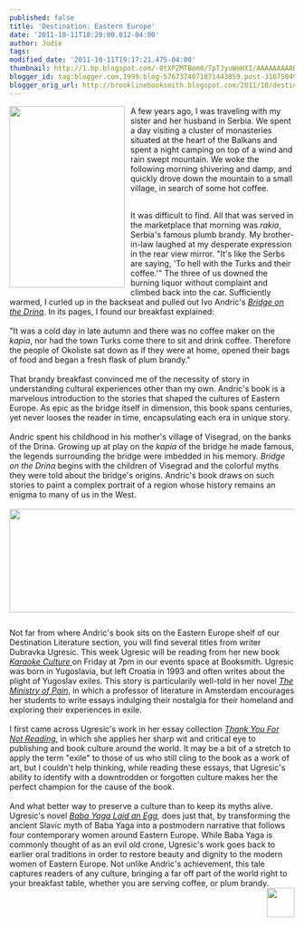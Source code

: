 ```yaml
---
published: false
title: 'Destination: Eastern Europe'
date: '2011-10-11T18:20:00.012-04:00'
author: Jodie
tags: 
modified_date: '2011-10-11T19:17:21.475-04:00'
thumbnail: http://1.bp.blogspot.com/-0tXPZMTBem0/TpTJyuWoHXI/AAAAAAAAAEE/OmvJtpCXVp8/s72-c/592578.jpg
blogger_id: tag:blogger.com,1999:blog-5767374071871443859.post-3107504927605528205
blogger_orig_url: http://brooklinebooksmith.blogspot.com/2011/10/destination-eastern-europe.html
---
```


<a href="http://1.bp.blogspot.com/-0tXPZMTBem0/TpTJyuWoHXI/AAAAAAAAAEE/OmvJtpCXVp8/s1600/592578.jpg"><img style="MARGIN: 0px 10px 10px 0px; WIDTH: 204px; FLOAT: left; HEIGHT: 320px; CURSOR: hand" id="BLOGGER_PHOTO_ID_5662372504785132914" border="0" alt="" src="http://1.bp.blogspot.com/-0tXPZMTBem0/TpTJyuWoHXI/AAAAAAAAAEE/OmvJtpCXVp8/s320/592578.jpg" /></a> A few years ago, I was traveling with my sister and her husband in Serbia. We spent a day visiting a cluster of monasteries situated at the heart of the Balkans and spent a night camping on top of a wind and rain swept mountain. We woke the following morning shivering and damp, and quickly drove down the mountain to a small village, in search of some hot coffee.<br /><br /><div>It was difficult to find. All that was served in the marketplace that morning was <em>rakia</em>, Serbia's famous plumb brandy. My brother-in-law laughed at my desperate expression in the rear view mirror. "It's like the Serbs are saying, 'To hell with the Turks and their coffee.'" The three of us downed the burning liquor without complaint and climbed back into the car. Sufficiently warmed, I curled up in the backseat and pulled out Ivo Andric's <em><a href="http://www.brooklinebooksmith-shop.com/book/9780226020457">Bridge on the Drina</a></em>. In its pages, I found our breakfast explained:<br /></div><br /><div>"It was a cold day in late autumn and there was no coffee maker on the <em>kapia</em>, nor had the town Turks come there to sit and drink coffee. Therefore the people of Okoliste sat down as if they were at home, opened their bags of food and began a fresh flask of plum brandy."<br /></div><br /><div>That brandy breakfast convinced me of the necessity of story in understanding cultural experiences other than my own. Andric's book is a marvelous introduction to the stories that shaped the cultures of Eastern Europe. As epic as the bridge itself in dimension, this book spans centuries, yet never looses the reader in time, encapsulating each era in unique story.<br /></div><br /><div>Andric spent his childhood in his mother's village of Visegrad, on the banks of the Drina. Growing up at play on the <em>kapia</em> of the bridge he made famous, the legends surrounding the bridge were imbedded in his memory. <em>Bridge on the Drina</em> begins with the children of Visegrad and the colorful myths they were told about the bridge's origins. Andric's book draws on such stories to paint a complex portrait of a region whose history remains an enigma to many of us in the West.<br /><br /><img style="TEXT-ALIGN: center; MARGIN: 0px auto 10px; WIDTH: 520px; DISPLAY: block; HEIGHT: 183px; CURSOR: hand" id="BLOGGER_PHOTO_ID_5662374223723450818" border="0" alt="" src="http://3.bp.blogspot.com/-UGE27r_AnbE/TpTLWx5dUcI/AAAAAAAAAEc/b5C9uocB4YY/s320/3001219-old-ottoman-bridge-over-river-drina-bosnia.jpg" /></div><br /><div>Not far from where Andric's book sits on the Eastern Europe shelf of our Destination Literature section, you will find several titles from writer Dubravka Ugresic. This week Ugresic will be reading from her new book <a href="http://www.brooklinebooksmith-shop.com/search/apachesolr_search/karaoke%20culture"><em>Karaoke Culture</em> </a>on Friday at 7pm in our events space at Booksmith. Ugresic was born in Yugoslavia, but left Croatia in 1993 and often writes about the plight of Yugoslav exiles. This story is particularily well-told in her novel <em><a href="http://www.brooklinebooksmith-shop.com/book/9780060825850">The Ministry of Pain</a></em>, in which a professor of literature in Amsterdam encourages her students to write essays indulging their nostalgia for their homeland and exploring their experiences in exile.</div><br /><div>I first came across Ugresic's work in her essay collection <a href="http://www.brooklinebooksmith-shop.com/book/9781564782984"><em>Thank You For Not Reading</em>,</a> in which she applies her sharp wit and critical eye to publishing and book culture around the world. It may be a bit of a stretch to apply the term "exile" to those of us who still cling to the book as a work of art, but I couldn't help thinking, while reading these essays, that Ugresic's ability to identify with a downtrodden or forgotten culture makes her the perfect champion for the cause of the book.</div><br /><div>And what better way to preserve a culture than to keep its myths alive. Ugresic's novel <em><a href="http://www.brooklinebooksmith-shop.com/book/9780802145208">Baba Yaga Laid an Egg</a>,</em> does just that, by transforming the ancient Slavic myth of Baba Yaga into a postmodern narrative that follows four contemporary women around Eastern Europe. While Baba Yaga is commonly thought of as an evil old crone, Ugresic's work goes back to earlier oral traditions in order to restore beauty and dignity to the modern women of Eastern Europe. Not unlike Andric's achievement, this tale captures readers of any culture, bringing a far off part of the world right to your breakfast table, whether you are serving coffee, or plum brandy.<a href="http://2.bp.blogspot.com/-qP5DFtLr6hE/TpTMXQhGmXI/AAAAAAAAAEo/MGayKR85Pt8/s1600/rakia-drinking-vessels-what-choices-are-there.jpg"><img style="MARGIN: 0px 0px 10px 10px; WIDTH: 49px; FLOAT: right; HEIGHT: 52px; CURSOR: hand" id="BLOGGER_PHOTO_ID_5662375331454425458" border="0" alt="" src="http://2.bp.blogspot.com/-qP5DFtLr6hE/TpTMXQhGmXI/AAAAAAAAAEo/MGayKR85Pt8/s320/rakia-drinking-vessels-what-choices-are-there.jpg" /></a></div>